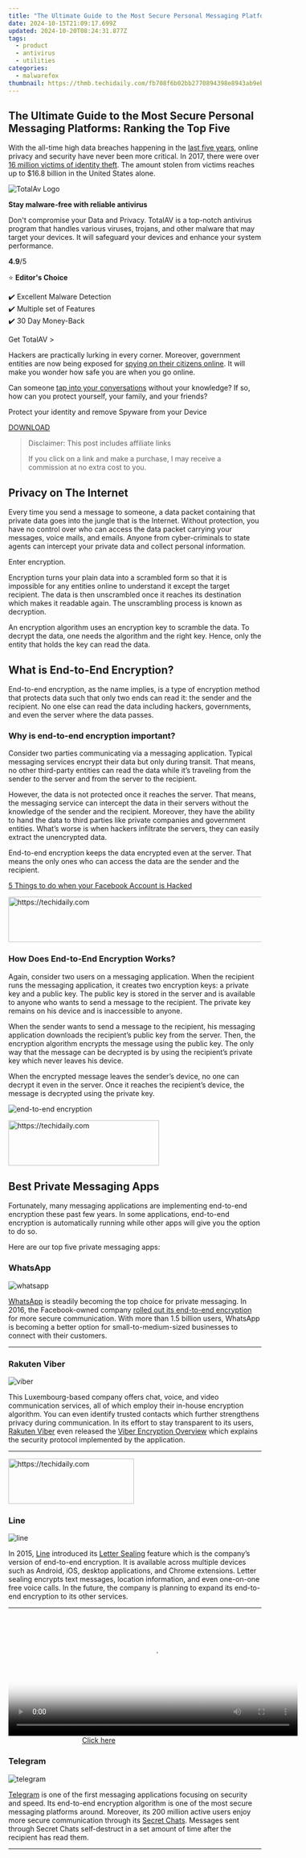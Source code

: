 ```yaml
---
title: "The Ultimate Guide to the Most Secure Personal Messaging Platforms: Ranking the Top Five"
date: 2024-10-15T21:09:17.699Z
updated: 2024-10-20T08:24:31.877Z
tags:
  - product
  - antivirus
  - utilities
categories:
  - malwarefox
thumbnail: https://thmb.techidaily.com/fb708f6b02bb2770894398e8943ab9eb4326fec35c13c96d34e093f48763187e.jpg
---
```


## The Ultimate Guide to the Most Secure Personal Messaging Platforms: Ranking the Top Five

With the all-time high data breaches happening in the [last five years](https://www.techrepublic.com/article/the-year-2018-was-the-second-most-active-year-on-record-for-data-breaches-report-says/), online privacy and security have never been more critical. In 2017, there were over [16 million victims of identity theft](https://www.iii.org/fact-statistic/facts-statistics-identity-theft-and-cybercrime). The amount stolen from victims reaches up to $16.8 billion in the United States alone.

![TotalAv Logo](https://www.malwarefox.com/wp-content/uploads/2024/02/totalav-svg.webp "totalav-svg")

**Stay malware-free with reliable antivirus**

Don't compromise your Data and Privacy. TotalAV is a top-notch antivirus program that handles various viruses, trojans, and other malware that may target your devices. It will safeguard your devices and enhance your system performance.

**4.9**/5

⭐ **Editor's Choice**

✔️ Excellent Malware Detection  
✔️ Multiple set of Features  
✔️ 30 Day Money-Back

[](https://tools.techidaily.com/malwarefox/products/) Get TotalAV > 

Hackers are practically lurking in every corner. Moreover, government entities are now being exposed for [spying on their citizens online](https://www.amnestyusa.org/unfollowme-5-reasons-we-should-all-be-concerned-about-government-surveillance/). It will make you wonder how safe you are when you go online.

Can someone [tap into your conversations](https://tools.techidaily.com/malwarefox/products/) without your knowledge? If so, how can you protect yourself, your family, and your friends?

Protect your identity and remove Spyware from your Device

[DOWNLOAD](https://tools.techidaily.com/malwarefox/products/) 

>  Disclaimer: This post includes affiliate links
>
>  If you click on a link and make a purchase, I may receive a commission at no extra cost to you.
>

## Privacy on The Internet

Every time you send a message to someone, a data packet containing that private data goes into the jungle that is the Internet. Without protection, you have no control over who can access the data packet carrying your messages, voice mails, and emails. Anyone from cyber-criminals to state agents can intercept your private data and collect personal information.

Enter encryption.

Encryption turns your plain data into a scrambled form so that it is impossible for any entities online to understand it except the target recipient. The data is then unscrambled once it reaches its destination which makes it readable again. The unscrambling process is known as decryption.

An encryption algorithm uses an encryption key to scramble the data. To decrypt the data, one needs the algorithm and the right key. Hence, only the entity that holds the key can read the data.

## What is End-to-End Encryption?

End-to-end encryption, as the name implies, is a type of encryption method that protects data such that only two ends can read it: the sender and the recipient. No one else can read the data including hackers, governments, and even the server where the data passes.

### Why is end-to-end encryption important?

Consider two parties communicating via a messaging application. Typical messaging services encrypt their data but only during transit. That means, no other third-party entities can read the data while it’s traveling from the sender to the server and from the server to the recipient.

However, the data is not protected once it reaches the server. That means, the messaging service can intercept the data in their servers without the knowledge of the sender and the recipient. Moreover, they have the ability to hand the data to third parties like private companies and government entities. What’s worse is when hackers infiltrate the servers, they can easily extract the unencrypted data.

End-to-end encryption keeps the data encrypted even at the server. That means the only ones who can access the data are the sender and the recipient.

[5 Things to do when your Facebook Account is Hacked](https://tools.techidaily.com/malwarefox/products/)

<!-- affiliate ads begin -->
<a href="https://appsumo.8odi.net/c/5597632/2123729/7443" target="_top" id="2123729">
  <img src="//a.impactradius-go.com/display-ad/7443-2123729" border="0" alt="https://techidaily.com" width="600" height="90"/>
</a>
<img height="0" width="0" src="https://appsumo.8odi.net/i/5597632/2123729/7443" style="position:absolute;visibility:hidden;" border="0" />
<!-- affiliate ads end -->

### How Does End-to-End Encryption Works?

Again, consider two users on a messaging application. When the recipient runs the messaging application, it creates two encryption keys: a private key and a public key. The public key is stored in the server and is available to anyone who wants to send a message to the recipient. The private key remains on his device and is inaccessible to anyone.

When the sender wants to send a message to the recipient, his messaging application downloads the recipient’s public key from the server. Then, the encryption algorithm encrypts the message using the public key. The only way that the message can be decrypted is by using the recipient’s private key which never leaves his device.

When the encrypted message leaves the sender’s device, no one can decrypt it even in the server. Once it reaches the recipient’s device, the message is decrypted using the private key.

![end-to-end encryption](https://www.malwarefox.com/wp-content/uploads/2019/04/End-to-end-encryption.png)

<!-- affiliate ads begin -->
<a href="https://aligracehair.sjv.io/c/5597632/1948905/19272" target="_top" id="1948905">
  <img src="//a.impactradius-go.com/display-ad/19272-1948905" border="0" alt="https://techidaily.com" width="300" height="90"/>
</a>
<img height="0" width="0" src="https://aligracehair.sjv.io/i/5597632/1948905/19272" style="position:absolute;visibility:hidden;" border="0" />
<!-- affiliate ads end -->

## Best Private Messaging Apps

Fortunately, many messaging applications are implementing end-to-end encryption these past few years. In some applications, end-to-end encryption is automatically running while other apps will give you the option to do so.

Here are our top five private messaging apps:

### **WhatsApp**

![whatsapp](https://www.malwarefox.com/wp-content/uploads/2019/04/whatsapp.png)

[WhatsApp](https://www.whatsapp.com/) is steadily becoming the top choice for private messaging. In 2016, the Facebook-owned company [rolled out its end-to-end encryption](https://techcrunch.com/2016/04/05/whatsapp-completes-end-to-end-encryption-rollout/) for more secure communication. With more than 1.5 billion users, WhatsApp is becoming a better option for small-to-medium-sized businesses to connect with their customers.

---

### **Rakuten Viber**

![viber](https://www.malwarefox.com/wp-content/uploads/2019/04/viber.png)

This Luxembourg-based company offers chat, voice, and video communication services, all of which employ their in-house encryption algorithm. You can even identify trusted contacts which further strengthens privacy during communication. In its effort to stay transparent to its users, [Rakuten Viber](https://www.viber.com/) even released the [Viber Encryption Overview](https://www.viber.com/app/uploads/Viber-Encryption-Overview.pdf) which explains the security protocol implemented by the application.

---

<!-- affiliate ads begin -->
<a href="https://bluettius.sjv.io/c/5597632/2139108/17108" target="_top" id="2139108">
  <img src="//a.impactradius-go.com/display-ad/17108-2139108" border="0" alt="https://techidaily.com" width="250" height="90"/>
</a>
<img height="0" width="0" src="https://bluettius.sjv.io/i/5597632/2139108/17108" style="position:absolute;visibility:hidden;" border="0" />
<!-- affiliate ads end -->

### **Line**

![line](https://www.malwarefox.com/wp-content/uploads/2019/04/line.png)

In 2015, [Line](https://line.me/en/) introduced its [Letter Sealing](https://www.digitaltrends.com/android/line-app-letter-sealing-encryption-news/#:cBy9GJMZ7-JenA) feature which is the company’s version of end-to-end encryption. It is available across multiple devices such as Android, iOS, desktop applications, and Chrome extensions. Letter sealing encrypts text messages, location information, and even one-on-one free voice calls. In the future, the company is planning to expand its end-to-end encryption to its other services.

---

<!-- affiliate ads begin -->
<span id="1993650">
					<video width="576" height="240" style="cursor:pointer"
           poster="//a.impactradius-go.com/display-clicktoplayimage/1993650.png"
           onclick="if(!this.playClicked){this.play();this.setAttribute('controls',true);this.playClicked=true;}">
	   <source src="//a.impactradius-go.com/display-ad/22993-1993650">
	   <img src="//a.impactradius-go.com/display-clicktoplayimage/1993650.png" style="border: none; height: 100%; width: 100%; object-fit: contain">
	</video>
	<div style="width:360px;text-align:center"><a href="javascript:window.open(decodeURIComponent('https%3A%2F%2Fhomestyler.sjv.io%2Fc%2F5597632%2F1993650%2F22993'), '_blank');void(0);">Click here</a></div>
</span>
<img height="0" width="0" src="https://imp.pxf.io/i/5597632/1993650/22993" style="position:absolute;visibility:hidden;" border="0" />
<!-- affiliate ads end -->

### **Telegram**

![telegram](https://www.malwarefox.com/wp-content/uploads/2019/04/telegram.png)

[Telegram](https://telegram.org/) is one of the first messaging applications focusing on security and speed. Its end-to-end encryption algorithm is one of the most secure messaging platforms around. Moreover, its 200 million active users enjoy more secure communication through its [Secret Chats](https://telegram.org/faq#secret-chats). Messages sent through Secret Chats self-destruct in a set amount of time after the recipient has read them.

---

<!-- affiliate ads begin -->
<span id="1542129">
					<video width="864" height="1152" style="cursor:pointer"
           poster="//a.impactradius-go.com/display-clicktoplayimage/1542129.png"
           onclick="if(!this.playClicked){this.play();this.setAttribute('controls',true);this.playClicked=true;}">
	   <source src="//a.impactradius-go.com/display-ad/16836-1542129">
	   <img src="//a.impactradius-go.com/display-clicktoplayimage/1542129.png" style="border: none; height: 100%; width: 100%; object-fit: contain">
	</video>
	<div style="width:540px;text-align:center"><a href="javascript:window.open(decodeURIComponent('https%3A%2F%2F25home.pxf.io%2Fc%2F5597632%2F1542129%2F16836'), '_blank');void(0);">Click here</a></div>
</span>
<img height="0" width="0" src="https://imp.pxf.io/i/5597632/1542129/16836" style="position:absolute;visibility:hidden;" border="0" />
<!-- affiliate ads end -->

### **Signal**

![signal](https://www.malwarefox.com/wp-content/uploads/2019/04/signal.png)

[Signal](https://signal.org/) was born out of Whisper Systems’ encrypted voice calling and encrypted texting applications. The messaging application employs an open-source encryption engine. Leading cyber security features like Edward Snowden and Bruce Scheier use Signal for their strong security features. WhatsApp co-founder Brian Acton recently donated $50 million to support [Signal Foundation](https://signalfoundation.org/)’s mission “to develop open source privacy technology that protects free expression and enables secure global communication.”

---

<!-- affiliate ads begin -->
<a href="https://laganoo.pxf.io/c/5597632/1528700/16446" target="_top" id="1528700">
  <img src="//a.impactradius-go.com/display-ad/16446-1528700" border="0" alt="https://techidaily.com" width="300" height="90"/>
</a>
<img height="0" width="0" src="https://laganoo.pxf.io/i/5597632/1528700/16446" style="position:absolute;visibility:hidden;" border="0" />
<!-- affiliate ads end -->

## Final Thoughts

Beyond using private messaging applications that employ end-to-end encryption, protect yourself from malware attacks that aim to collect your private information. Install anti-malware software like MalwareFox to protect yourself from all types of malicious attacks.

### Leave a Comment [Cancel reply](https://tools.techidaily.com/malwarefox/products/)

Comment

Name Email 

Save my name, email, and website in this browser for the next time I comment.

Δ

<ins class="adsbygoogle"
     style="display:block"
     data-ad-format="autorelaxed"
     data-ad-client="ca-pub-7571918770474297"
     data-ad-slot="1223367746"></ins>

<ins class="adsbygoogle"
     style="display:block"
     data-ad-client="ca-pub-7571918770474297"
     data-ad-slot="8358498916"
     data-ad-format="auto"
     data-full-width-responsive="true"></ins>

<span class="atpl-alsoreadstyle">Also read:</span>
<div><ul>
<li><a href="https://facebook-video-content.techidaily.com/updated-streamlining-your-site-facebook-live-integration-guide/"><u>[Updated] Streamlining Your Site Facebook LIVE Integration Guide</u></a></li>
<li><a href="https://win-lab.techidaily.com/44cm44gv44gplus44gw44gplus44gq44op44o844oj44km44kn44ki44gn5a6j5a6a44gx44gf44k344k544og44og5b6p5ywd44o756e76kgm5oml6acg44ks44kk44oj44cn/"><u>「さまざまなハードウェアで安定したシステム復元・移行手順ガイド」</u></a></li>
<li><a href="https://extra-approaches.techidaily.com/2024-approved-step-into-the-metaverse-analyzing-6-engrossing-cases/"><u>2024 Approved Step Into the Metaverse Analyzing 6 Engrossing Cases</u></a></li>
<li><a href="https://win-lab.techidaily.com/como-transferir-con-exito-su-os-a-un-disco-ssd-reducido-en-solo-3-pasos-sencillos/"><u>Cómo Transferir Con Éxito Su OS a Un Disco SSD Reducido, en Solo 3 Pasos Sencillos</u></a></li>
<li><a href="https://driver-download.techidaily.com/how-to-fix-acer-device-drivers-on-windows-ultimate-guide/"><u>How to Fix Acer Device Drivers on Windows: Ultimate Guide</u></a></li>
<li><a href="https://win-lab.techidaily.com/seamless-guide-setting-up-your-samsung-t7s-auto-backup-feature-with-simple-steps/"><u>Seamless Guide: Setting Up Your Samsung T7's Auto-Backup Feature with Simple Steps</u></a></li>
<li><a href="https://win-lab.techidaily.com/spotting-fraudulent-facebook-accounts-with-these-top-6-tips/"><u>Spotting Fraudulent Facebook Accounts with These Top 6 Tips</u></a></li>
<li><a href="https://video-creation-software.techidaily.com/the-ultimate-guide-to-converting-webm-to-mp4-10-best-options/"><u>The Ultimate Guide to Converting WebM to MP4 10 Best Options</u></a></li>
<li><a href="https://video-content-creator.techidaily.com/updated-no-watermark-video-merger-software-top-7-picks/"><u>Updated No-Watermark Video Merger Software Top 7 Picks</u></a></li>
<li><a href="https://fake-location.techidaily.com/what-is-geo-blocking-and-how-to-bypass-it-on-apple-iphone-14-plus-drfone-by-drfone-virtual-ios/"><u>What is Geo-Blocking and How to Bypass it On Apple iPhone 14 Plus? | Dr.fone</u></a></li>
</ul></div>

